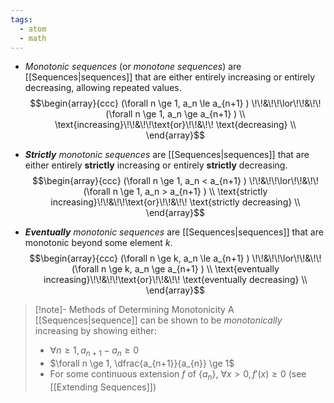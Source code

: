 ```yaml
---
tags:
  - atom
  - math
---
```

- *Monotonic sequences* (or *monotone sequences*) are [[Sequences|sequences]] that are either entirely increasing or entirely decreasing, allowing repeated values.
$$\begin{array}{ccc}
	(\forall n \ge 1, a_n \le a_{n+1} ) \!\!&\!\!\lor\!\!&\!\! (\forall n \ge 1, a_n \ge a_{n+1} ) \\
	\text{increasing}\!\!&\!\!\text{or}\!\!&\!\! \text{decreasing} \\
\end{array}$$

- ***Strictly*** *monotonic sequences* are [[Sequences|sequences]] that are either entirely **strictly** increasing or entirely **strictly** decreasing. 
$$\begin{array}{ccc}
	(\forall n \ge 1, a_n < a_{n+1} ) \!\!&\!\!\lor\!\!&\!\! (\forall n \ge 1, a_n > a_{n+1} ) \\
	\text{strictly increasing}\!\!&\!\!\text{or}\!\!&\!\! \text{strictly decreasing} \\
\end{array}$$

- ***Eventually*** *monotonic sequences* are [[Sequences|sequences]] that are monotonic beyond some element $k$.
$$\begin{array}{ccc}
	(\forall n \ge k, a_n \le a_{n+1} ) \!\!&\!\!\lor\!\!&\!\! (\forall n \ge k, a_n \ge a_{n+1} ) \\
	\text{eventually increasing}\!\!&\!\!\text{or}\!\!&\!\! \text{eventually decreasing} \\
\end{array}$$

> [!note]- Methods of Determining Monotonicity
> A [[Sequences|sequence]] can be shown to be *monotonically* increasing by showing either:
> - $\forall n \ge 1, a_{n+1} - a_n \ge 0$
> - $\forall n \ge 1, \dfrac{a_{n+1}}{a_{n}} \ge 1$
> - For some continuous extension $f$ of $\{a_n\}$, $\forall x > 0, f'(x) \ge 0$ (see [[Extending Sequences]])